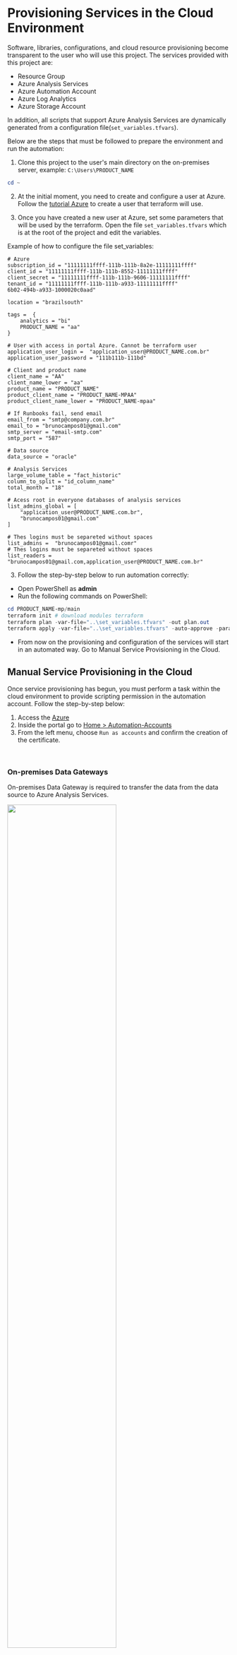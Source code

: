 # Provisioning Services in the Cloud Environment
Software, libraries, configurations, and cloud resource provisioning become transparent to the user who will use this project.
The services provided with this project are:
- Resource Group
- Azure Analysis Services
- Azure Automation Account
- Azure Log Analytics
- Azure Storage Account

In addition, all scripts that support Azure Analysis Services are dynamically generated from a configuration file(`set_variables.tfvars`).

Below are the steps that must be followed to prepare the environment and run the automation:

1. Clone this project to the user's main directory on the on-premises server, example: `C:\Users\PRODUCT_NAME`
```powershell
cd ~
```
2. At the initial moment, you need to create and configure a user at Azure. Follow the
 [tutorial Azure](https://docs.microsoft.com/pt-br/azure/virtual-machines/linux/terraform-install-configure?toc=https%3A%2F%2Fdocs.microsoft.com%2Fpt-br%2Fazure%2Fterraform%2Ftoc.json&bc=https%3A%2F%2Fdocs.microsoft.com%2Fpt-br%2Fazure%2Fbread%2Ftoc.json) to create a user that terraform will use.

3. Once you have created a new user at Azure, set some parameters that will be used by the terraform. Open the file `set_variables.tfvars` which is at the root of the project and edit the variables.

Example of how to configure the file set_variables:
```HCL
# Azure
subscription_id = "11111111ffff-111b-111b-8a2e-11111111ffff"
client_id = "11111111ffff-111b-111b-8552-11111111ffff"
client_secret = "11111111ffff-111b-111b-9606-11111111ffff"
tenant_id = "11111111ffff-111b-111b-a933-11111111ffff"
6b02-494b-a933-1000020c0aad"

location = "brazilsouth"

tags =  {
    analytics = "bi"
    PRODUCT_NAME = "aa"
}

# User with access in portal Azure. Cannot be terraform user
application_user_login =  "application_user@PRODUCT_NAME.com.br"
application_user_password = "111b111b-111bd"

# Client and product name
client_name = "AA"
client_name_lower = "aa"
product_name = "PRODUCT_NAME"
product_client_name = "PRODUCT_NAME-MPAA"
product_client_name_lower = "PRODUCT_NAME-mpaa"

# If Runbooks fail, send email
email_from = "smtp@company.com.br"
email_to = "brunocampos01@gmail.com"
smtp_server = "email-smtp.com"
smtp_port = "587"

# Data source
data_source = "oracle"

# Analysis Services
large_volume_table = "fact_historic"
column_to_split = "id_column_name"
total_month = "18"

# Acess root in everyone databases of analysis services
list_admins_global = [
    "application_user@PRODUCT_NAME.com.br",
    "brunocampos01@gmail.com"
]

# Thes logins must be separeted without spaces
list_admins =  "brunocampos01@gmail.comr"
# Thes logins must be separeted without spaces
list_readers = "brunocampos01@gmail.com,application_user@PRODUCT_NAME.com.br"
```

3. Follow the step-by-step below to run automation correctly:
 - Open PowerShell as **admin**
 - Run the following commands on PowerShell:
```powershell
cd PRODUCT_NAME-mp/main
terraform init # download modules terraform
terraform plan -var-file="..\set_variables.tfvars" -out plan.out
terraform apply -var-file="..\set_variables.tfvars" -auto-approve -parallelism=1
```
- From now on the provisioning and configuration of the services will start in an automated way. Go to Manual Service Provisioning in the Cloud.


## Manual Service Provisioning in the Cloud
Once service provisioning has begun, you must perform a task within the cloud environment to provide scripting permission in the automation account. Follow the step-by-step below:
1. Access the [Azure](https://portal.azure.com/)
2. Inside the portal go to [Home > Automation-Accounts](https://portal.azure.com/#blade/HubsExtension/BrowseResource/resourceType/Microsoft.Automation%2FAutomationAccounts)
3. From the left menu, choose `Run as accounts` and confirm the creation of the certificate.

<br/>

### On-premises Data Gateways
On-premises Data Gateway is required to transfer the data from the data source to Azure Analysis Services.

<img src="images/onpremises_cloud.png" align="center" height=auto width=70%/>

To set it up it must first be done on the machine running the local Gateway. Then, do the steps below:

1. Access the [Azure](https://portal.azure.com/)
2. Wait about 15 minutes and then go to [Home > On-premises Data Gateways](https://portal.azure.com/#blade/HubsExtension/BrowseResourceBlade/resourceType/Microsoft.Web%2FconnectionGateways)
3. Click on them  `+ Add`
- In the table below are configuration suggestions

| Parameters        | Values                                |
|-------------------|----------------------------------------|
| Resource Name     | <nome_produto>-<nome_cliente>-gw       |
| Location          | Brazil South                           |
| Installation Name | <nome_produto>-<nome_cliente>-onpremisesgw |

**NOTES**:
- It is important to use the same account that was logged into the data gateway on the local server.
- The _Installation Name_ field is the name of the local gateway, configured on the local server. It should appear in the list when you click the down arrow.

### Link Data Gateway with Azure Analysis Services
1. Access the [Azure](https://portal.azure.com/)
2. Inside the portal go to [Home > Analysis Services](https://portal.azure.com/#blade/HubsExtension/BrowseResourceBlade/resourceType/Microsoft.AnalysisServices%2Fservers)
3. From the left menu, choose **On-premises Data Gateway**
4. Now select the gateway from the list and then click on **Connect Gateway**


### Data Processing for Azure Analysis Services
After all services are created at Azure, approximately 15 minutes, the automation account runs an update runbook of the Powershell modules and then runs the creation of the Azure Analysis Services database.

As of 40 minutes, the database is already created. To be able to process data you need to set the data source password via Visual Studio (SSDT). Follow the step-by-step below:
1. Check that Azure Analysis Services is on. To do so, access the [Azure](https://portal.azure.com/)

2. Inside the portal go to [Home > Analysis Services](https://portal.azure.com/#blade/HubsExtension/BrowseResourceBlade/resourceType/Microsoft.AnalysisServices%2Fservers)

<img src="images/analysis_services.png" align="center" height=auto width=80%/>

If it's paused, just click the **Start** and wait for the service to begin.

3. Copy the link as indicated in the image below.

<img src="images/analysis_services_link.png" align="center" height=auto width=80%/>

4. Open the SSDT and start a new projectto

5. Choose the option: **Analysis Services > Import Tabular**  and renamed the project name to the standard  <product_name>-<client_name>

<img src="images/analysis_services_import.PNG" align="center" height=auto width=80%/>

6. The endpoint of the database will then be requested. Then at this time paste the link copied from Azure and wait for the environment preparation.

7. In the right menu, open directory **Data Sources** and open the connection with 2 clicks. Enter the password of the source database and test the connection. If everything goes right, confirm and save the password..

8. To avoid having to bring the data into Visual Studio (SSDT), change the following project properties.
**Debug > TabularProject1 Properties > Deployment Options > Processing Option > Do Not Process**
In this same window, change the name of the **Server** field to Azure Analysis Services endpoint.
'
<img src="images/analysis_services_process.png" align="center" height=auto width=80%/>

9. Build and deploy by clicking the **Start** button

10. Finished. The Azure Analysis Services database can now process data from data sources.

#### Automated Processing
From 55 min, if the data source password has been set, all partitions except the large volume partition will be processed through the automation account. In the sequence, the automation account creates and processes the large volume table partitions, makes a backup, and turns off Azure Analysis Services.

---

## Author
- Bruno Aurélio Rôzza de Moura Campos (brunocampos01@gmail.com) (https://www.linkedin.com/in/brunocampos01/)

## Copyright
<a rel="license" href="http://creativecommons.org/licenses/by-sa/4.0/"><img alt="Creative Commons License" style="border-width:0" src="https://i.creativecommons.org/l/by-sa/4.0/88x31.png" /></a><br />This work by <span xmlns:cc="http://creativecommons.org/ns#" property="cc:attributionName">Bruno A. R. M. Campos</span> is licensed under a <a rel="license" href="http://creativecommons.org/licenses/by-sa/4.0/">Creative Commons Attribution-ShareAlike 4.0 International License</a>.

---
